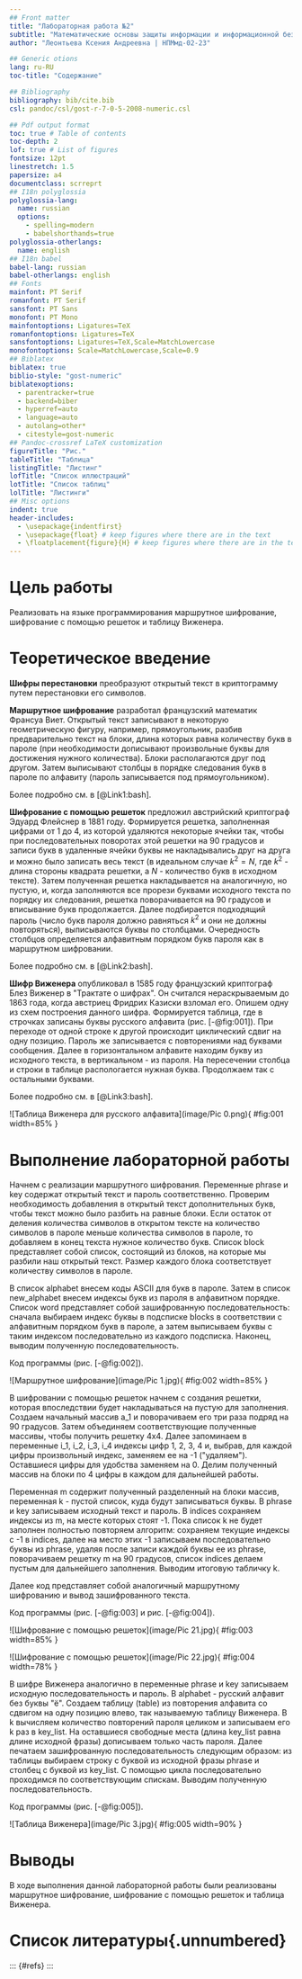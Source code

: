 ```yaml
---
## Front matter
title: "Лабораторная работа №2"
subtitle: "Математические основы защиты информации и информационной безопасности"
author: "Леонтьева Ксения Андреевна | НПМмд-02-23"

## Generic otions
lang: ru-RU
toc-title: "Содержание"

## Bibliography
bibliography: bib/cite.bib
csl: pandoc/csl/gost-r-7-0-5-2008-numeric.csl

## Pdf output format
toc: true # Table of contents
toc-depth: 2
lof: true # List of figures
fontsize: 12pt
linestretch: 1.5
papersize: a4
documentclass: scrreprt
## I18n polyglossia
polyglossia-lang:
  name: russian
  options:
	- spelling=modern
	- babelshorthands=true
polyglossia-otherlangs:
  name: english
## I18n babel
babel-lang: russian
babel-otherlangs: english
## Fonts
mainfont: PT Serif
romanfont: PT Serif
sansfont: PT Sans
monofont: PT Mono
mainfontoptions: Ligatures=TeX
romanfontoptions: Ligatures=TeX
sansfontoptions: Ligatures=TeX,Scale=MatchLowercase
monofontoptions: Scale=MatchLowercase,Scale=0.9
## Biblatex
biblatex: true
biblio-style: "gost-numeric"
biblatexoptions:
  - parentracker=true
  - backend=biber
  - hyperref=auto
  - language=auto
  - autolang=other*
  - citestyle=gost-numeric
## Pandoc-crossref LaTeX customization
figureTitle: "Рис."
tableTitle: "Таблица"
listingTitle: "Листинг"
lofTitle: "Список иллюстраций"
lotTitle: "Список таблиц"
lolTitle: "Листинги"
## Misc options
indent: true
header-includes:
  - \usepackage{indentfirst}
  - \usepackage{float} # keep figures where there are in the text
  - \floatplacement{figure}{H} # keep figures where there are in the text
---
```


# Цель работы

Реализовать на языке программирования маршрутное шифрование, шифрование с помощью решеток и таблицу Виженера.

# Теоретическое введение

__Шифры перестановки__ преобразуют открытый текст в криптограмму путем перестановки его символов.

__Маршрутное шифрование__ разработал французский математик Франсуа Виет. Открытый текст записывают в некоторую геометрическую фигуру, например, прямоугольник, разбив предварительно текст на блоки, длина которых равна количеству букв в пароле (при необходимости дописывают произвольные буквы для достижения нужного количества). Блоки располагаются друг под другом. Затем выписывают столбцы в порядке следования букв в пароле по алфавиту (пароль записывается под прямоугольником).

Более подробно см. в [@Link1:bash].

__Шифрование с помощью решеток__ предложил австрийский криптограф Эдуард Флейснер в 1881 году. Формируется решетка, заполненная цифрами от 1 до 4, из которой удаляются некоторые ячейки так, чтобы при последовательных поворотах этой решетки на 90 градусов и записи букв в удаленные ячейки буквы не накладывались друг на друга и можно было записать весь текст (в идеальном случае $k^2=N$, где $k^2$ - длина стороны квадрата решетки, а $N$ - количество букв в исходном тексте). Затем полученная решетка накладывается на аналогичную, но пустую, и, когда заполняются все прорези буквами исходного текста по порядку их следования, решетка поворачивается на 90 градусов и вписывание букв продолжается. Далее подбирается подходящий пароль (число букв пароля должно равняться $k^2$ и они не должны повторяться), выписываются буквы по столбцами. Очередность столбцов определяется алфавитным порядком букв пароля как в маршрутном шифровании.

Более подробно см. в [@Link2:bash].

__Шифр Виженера__ опубликовал в 1585 году французский криптограф Блез Виженер в "Трактате о шифрах". Он считался нераскрываемым до 1863 года, когда австриец Фридрих Казиски взломал его. Опишем одну из схем построения данного шифра. Формируется таблица, где в строчках записаны буквы русского алфавита (рис. [-@fig:001]). При переходе от одной строке к другой происходит циклический сдвиг на одну позицию. Пароль же записывается с повторениями над буквами сообщения. Далее в горизонтальном алфавите находим букву из исходного текста, в вертикальном - из пароля. На пересечении столбца и строки в таблице распологается нужная буква. Продолжаем так с остальными буквами.

Более подробно см. в [@Link3:bash].

![Таблица Виженера для русского алфавита](image/Pic 0.png){ #fig:001 width=85% }


# Выполнение лабораторной работы

Начнем с реализации маршрутного шифрования. Переменные phrase и key содержат открытый текст и пароль соответственно. Проверим необходимость добавления в открытый текст дополнительных букв, чтобы текст можно было разбить на равные блоки. Если остаток от деления количества символов в открытом тексте на количество символов в пароле меньше количества символов в пароле, то добавляем в конец текста нужное количество букв. Список block представляет собой список, состоящий из блоков, на которые мы разбили наш открытый текст. Размер каждого блока соответствует количеству символов в пароле.

В список alphabet внесем коды ASCII для букв в пароле. Затем в список new_alphabet внесем индексы букв из пароля в алфавитном порядке. Список word представляет собой зашифрованную последовательность: сначала выбираем индекс буквы в подсписке blocks в соответствии с алфавитным порядком букв в пароле, а затем выписываем буквы с таким индексом последовательно из каждого подсписка. Наконец, выводим полученную последовательность.
 
Код программы (рис. [-@fig:002]).
 
![Маршрутное шифрование](image/Pic 1.jpg){ #fig:002 width=85% }

В шифровании с помощью решеток начнем с создания решетки, которая впоследствии будет накладываться на пустую для заполнения. Создаем начальный массив a_1 и поворачиваем его три раза подряд на 90 градусов. Затем объединяем соответствующие полученные массивы, чтобы получить решетку 4x4. Далее запоминаем в переменные i\_1, i\_2, i\_3, i\_4 индексы цифр 1, 2, 3, 4 и, выбрав, для каждой цифры произвольный индекс, заменяем ее на -1 ("удаляем"). Оставшиеся цифры для удобства заменяем на 0. Делим полученный массив на блоки по 4 цифры в каждом для дальнейшей работы.

Переменная m содержит полученный разделенный на блоки массив, переменная k - пустой список, куда будут записываться буквы. В phrase и key записываем исходный текст и пароль. В indices сохраняем индексы из m, на месте которых стоят -1. Пока список k не будет заполнен полностью повторяем алгоритм: сохраняем текущие индексы с -1 в indices, далее на место этих -1 записываем последовательно буквы из phrase, удаляя после записи каждой буквы ее из phrase, поворачиваем решетку m на 90 градусов, список indices делаем пустым для дальнейшего заполнения. Выводим итоговую табличку k.

Далее код представляет собой аналогичный маршрутному шифрованию и вывод зашифрованного текста.

Код программы (рис. [-@fig:003] и рис. [-@fig:004]).
 
![Шифрование с помощью решеток](image/Pic 21.jpg){ #fig:003 width=85% }

![Шифрование с помощью решеток](image/Pic 22.jpg){ #fig:004 width=78% } 

В шифре Виженера аналогично в переменные phrase и key записываем исходную последовательность и пароль. В alphabet - русский алфавит без буквы "ё". Создаем таблицу (table) из повторения алфавита со сдвигом на одну позицию влево, так называемую таблицу Виженера. В k вычисляем количество повторений пароля целиком и записываем его k раз в key_list. На оставшиеся свободные места (длина key\_list равна длине исходной фразы) дописываем только часть пароля. Далее печатаем зашифрованную последовательность следующим образом: из таблицы выбираем строку с буквой из исходной фразы phrase и столбец с буквой из key\_list. С помощью цикла последовательно проходимся по соответствующим спискам. Выводим полученную последовательность.

Код программы (рис. [-@fig:005]).

![Таблица Виженера](image/Pic 3.jpg){ #fig:005 width=90% }

# Выводы

В ходе выполнения данной лабораторной работы были реализованы маршрутное шифрование, шифрование с помощью решеток и таблица Виженера.

# Список литературы{.unnumbered}

::: {#refs}
:::
